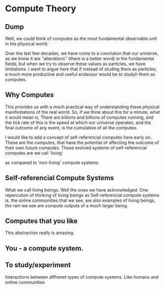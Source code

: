 # Compute Theory

## Dump
Well, we could think of computes as the most fundamental observable unit in the physical world.

Over the last few decades, we have come to a conclution that our universe, as we know it are "alterations" (there is a better word) in the fundamental fields, but when we try to observe these values as particles, we have limitations.
I want to argue here that if instead of studing them as particles, a much more productive and useful endavour would be to studyh them as computes.

## Why Computes
This provides us with a much practical way of understanding these physical manifestations of the real world.
So, if we think about this for a minute, what it would mean is,
There are billions and billions of computes running, and the tick rate of this is the speed at which our universe operates, and the final outcome of any event, is the cumulative of all the computes.

I would like to add a concept of self-referencial computes here early on. These are the computes, that have the potential of affecting the outcome of their own future computes.
These evolved systems of self-referencial computes are we call 'living'

as compared to 'non-living' compute systems.



## Self-referencial Compute Systems
What we call living beings. Well the ones we have acknowledged.
One repercution of thinking of living beings as Self-referencial compute systems is, the online communities that we see, are also examples of living beings, the rain we see are compute outputs of a much larger being.



## Computes that you like
This abstraction really is amazing.



## You - a compute system.



## To study/experiment
Interactions between diffrenet types of compute systems.
Like humans and online communities
